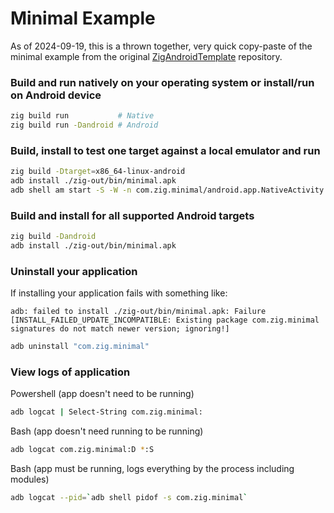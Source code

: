 # Minimal Example

As of 2024-09-19, this is a thrown together, very quick copy-paste of the minimal example from the original [ZigAndroidTemplate](https://github.com/ikskuh/ZigAndroidTemplate/blob/master/examples/minimal/main.zig) repository.

### Build and run natively on your operating system or install/run on Android device

```sh
zig build run           # Native
zig build run -Dandroid # Android
```

### Build, install to test one target against a local emulator and run

```sh
zig build -Dtarget=x86_64-linux-android
adb install ./zig-out/bin/minimal.apk
adb shell am start -S -W -n com.zig.minimal/android.app.NativeActivity
```

### Build and install for all supported Android targets

```sh
zig build -Dandroid
adb install ./zig-out/bin/minimal.apk
```

### Uninstall your application

If installing your application fails with something like:
```
adb: failed to install ./zig-out/bin/minimal.apk: Failure [INSTALL_FAILED_UPDATE_INCOMPATIBLE: Existing package com.zig.minimal signatures do not match newer version; ignoring!]
```

```sh
adb uninstall "com.zig.minimal"
```

### View logs of application

Powershell (app doesn't need to be running)
```sh
adb logcat | Select-String com.zig.minimal:
```

Bash (app doesn't need running to be running)
```sh
adb logcat com.zig.minimal:D *:S
```

Bash (app must be running, logs everything by the process including modules)
```sh
adb logcat --pid=`adb shell pidof -s com.zig.minimal`
```
